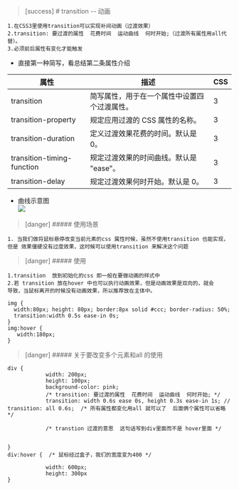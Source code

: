 >[success] # transition -- 动画

~~~
1.在CSS3里使用transition可以实现补间动画（过渡效果）
2.transition: 要过渡的属性  花费时间  运动曲线  何时开始;（过渡所有属性用all代替）。
3.必须前后属性有变化才能触发

~~~

*   直接第一种简写，看总结第二条属性介绍

| 属性 | 描述 | CSS |
| --- | --- | --- |
| transition | 简写属性，用于在一个属性中设置四个过渡属性。 | 3 |
| transition\-property | 规定应用过渡的 CSS 属性的名称。 | 3 |
| transition\-duration | 定义过渡效果花费的时间。默认是 0。 | 3 |
| transition\-timing-function | 规定过渡效果的时间曲线。默认是 "ease"。 | 3 |
| transition\-delay | 规定过渡效果何时开始。默认是 0。 | 3 |

*   曲线示意图  
    ![](https://box.kancloud.cn/fc3bc8e5916fc2e6da2d5e52189d1e51_797x265.png)

>[danger] ##### 使用场景

~~~
1. 当我们做将鼠标悬停改变当前元素的css 属性时候，虽然不使用transition 也能实现，
但是 效果僵硬没有过度效果，这时候可以使用transition 来解决这个问题

~~~

>[danger] ##### 使用

~~~
1.transition  放到初始化的css 即一般在要做动画的样式中
2.若 transition 放在hover 中也可以执行动画效果，但是动画效果是双向的，就会
导致，当鼠标离开的时候没有动画效果，所以推荐放在主体中。

~~~

~~~
img {
  width:80px; height: 80px; border:8px solid #ccc; border-radius: 50%;
  transition:width 0.5s ease-in 0s;
}
img:hover {
   width:180px; 
}

~~~

>[danger] ##### 关于要改变多个元素和all 的使用

~~~
div {
			width: 200px;
			height: 100px;
			background-color: pink;
			/* transition: 要过渡的属性  花费时间  运动曲线  何时开始; */
			transition: width 0.6s ease 0s, height 0.3s ease-in 1s; // transition: all 0.6s;  /* 所有属性都变化用all 就可以了  后面俩个属性可以省略 */

			/* transtion 过渡的意思  这句话写到div里面而不是 hover里面 */
  
			
}
div:hover {  /* 鼠标经过盒子，我们的宽度变为400 */

			width: 600px;
			height: 300px
}

~~~
